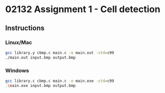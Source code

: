 # 02132 Assignment 1 - Cell detection

## Instructions 
### Linux/Mac
```bash
gcc library.y cbmp.c main.c -o main.out -std=c99
./main.out input.bmp output.bmp
```
### Windows
```bash
gcc library.c cbmp.c main.c -o main.exe -std=c99
.\main.exe input.bmp output.bmp
```
